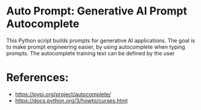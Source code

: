 # Auto Prompt: Generative AI Prompt Autocomplete

This Python script builds prompts for generative AI applications. The goal is to make
prompt engineering easier, by using autocomplete when typing prompts. The autocomplete
training text can be defined by the user

# References:
* https://pypi.org/project/autocomplete/
* https://docs.python.org/3/howto/curses.html